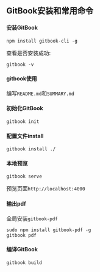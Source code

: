 ## GitBook安装和常用命令
#### 安装GitBook
```
npm install gitbook-cli -g
```

查看是否安装成功:
```
gitbook -v
```

#### gitbook使用
编写`README.md`和`SUMMARY.md`

#### 初始化GitBook
```
gitbook init
```

#### 配置文件install
```
gitbook install ./
```

#### 本地预览
```
gitbook serve
```

预览页面`http://localhost:4000`

#### 输出pdf
全局安装`gitbook-pdf`
```
sudo npm install gitbook-pdf -g
gitbook pdf
```

#### 编译GitBook
```
gitbook build
```